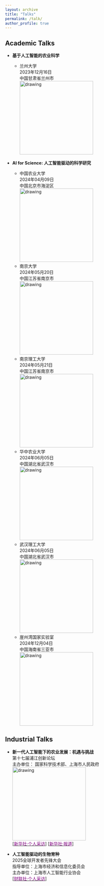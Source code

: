 ```yaml
---
layout: archive
title: "Talks"
permalink: /talk/
author_profile: true
---
```


## Academic Talks
* **基于人工智能的农业科学**  
  + 兰州大学  
    2023年12月16日  
    中国甘肃省兰州市  
   <a><img src="https://eveningdong.github.io/images/lu.jpg" alt="drawing" style="width:240px;"/></a>

* **AI for Science: 人工智能驱动的科学研究**
  + 中国农业大学  
    2024年04月09日  
    中国北京市海淀区  
  <a><img src="https://eveningdong.github.io/images/cau.png" alt="drawing" style="width:240px;"/></a>  
  + 南京大学  
    2024年05月20日  
    中国江苏省南京市  
  <a><img src="https://eveningdong.github.io/images/nju.png" alt="drawing" style="width:240px;"/></a>  
  + 南京理工大学  
    2024年05月21日  
    中国江苏省南京市  
  <a><img src="https://eveningdong.github.io/images/nust.png" alt="drawing" style="width:240px;"/></a>  
  + 华中农业大学  
    2024年06月05日  
    中国湖北省武汉市  
  <a><img src="https://eveningdong.github.io/images/hzau.jpg" alt="drawing" style="width:240px;"/></a>  
  + 武汉理工大学  
    2024年06月05日  
    中国湖北省武汉市  
  <a><img src="https://eveningdong.github.io/images/whut.png" alt="drawing" style="width:240px;"/></a>  
  + 崖州湾国家实验室  
    2024年12月04日  
    中国海南省三亚市  
    <a><img src="https://eveningdong.github.io/images/yzw.jpg" alt="drawing" style="width:240px;"/></a>  
  

## Industrial Talks  
* **新一代人工智能下的农业发展：机遇与挑战**  
  第十七届浦江创新论坛  
  主办单位： 国家科学技术部、上海市人民政府  
  <a><img src="https://eveningdong.github.io/images/pjforum.png" alt="drawing" style="width:240px;"/></a>   
  [[<span style="color:purple">新华社·个人采访</span>]](https://app.xinhuanet.com/news/article.html?articleId=c4587bedd6695594224a497ca8839e37&timestamp=97173)
  [[<span style="color:purple">新华社·报道</span>]](https://h.xinhuaxmt.com/vh512/share/12182960?d=134da0e&channel=weixin)  

* **人工智能驱动的生物育种**   
  2025全球开发者先锋大会  
  指导单位：上海市经济和信息化委员会    
  主办单位：上海市人工智能行业协会  
  [[<span style="color:purple">财联社·个人采访</span>]](https://www.cls.cn/detail/1950965)